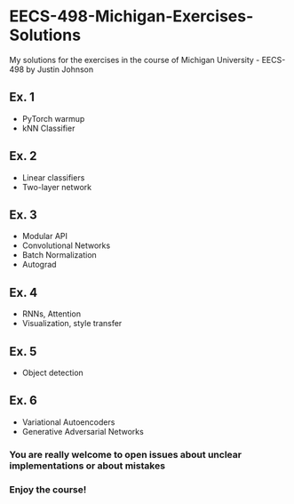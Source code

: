# EECS-498-Michigan-Exercises-Solutions

My solutions for the exercises in the course of Michigan University - EECS-498 by Justin Johnson

## Ex. 1
- PyTorch warmup
- kNN Classifier

## Ex. 2
- Linear classifiers
- Two-layer network

## Ex. 3
- Modular API
- Convolutional Networks
- Batch Normalization
- Autograd

## Ex. 4
- RNNs, Attention
- Visualization, style transfer

## Ex. 5
- Object detection

## Ex. 6
- Variational Autoencoders
- Generative Adversarial Networks

### You are really welcome to open issues about unclear implementations or about mistakes
### Enjoy the course!
